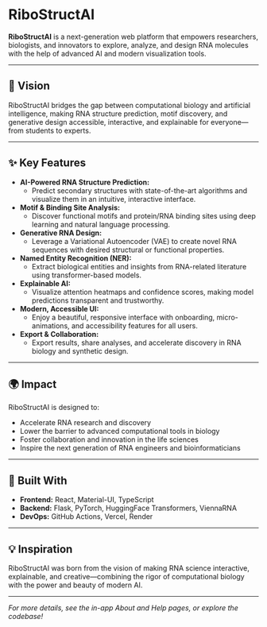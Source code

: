 # RiboStructAI

**RiboStructAI** is a next-generation web platform that empowers researchers, biologists, and innovators to explore, analyze, and design RNA molecules with the help of advanced AI and modern visualization tools.

---

## 🌱 Vision
RiboStructAI bridges the gap between computational biology and artificial intelligence, making RNA structure prediction, motif discovery, and generative design accessible, interactive, and explainable for everyone—from students to experts.

---

## ✨ Key Features
- **AI-Powered RNA Structure Prediction:**
  - Predict secondary structures with state-of-the-art algorithms and visualize them in an intuitive, interactive interface.
- **Motif & Binding Site Analysis:**
  - Discover functional motifs and protein/RNA binding sites using deep learning and natural language processing.
- **Generative RNA Design:**
  - Leverage a Variational Autoencoder (VAE) to create novel RNA sequences with desired structural or functional properties.
- **Named Entity Recognition (NER):**
  - Extract biological entities and insights from RNA-related literature using transformer-based models.
- **Explainable AI:**
  - Visualize attention heatmaps and confidence scores, making model predictions transparent and trustworthy.
- **Modern, Accessible UI:**
  - Enjoy a beautiful, responsive interface with onboarding, micro-animations, and accessibility features for all users.
- **Export & Collaboration:**
  - Export results, share analyses, and accelerate discovery in RNA biology and synthetic design.

---

## 🌍 Impact
RiboStructAI is designed to:
- Accelerate RNA research and discovery
- Lower the barrier to advanced computational tools in biology
- Foster collaboration and innovation in the life sciences
- Inspire the next generation of RNA engineers and bioinformaticians

---

## 🚀 Built With
- **Frontend:** React, Material-UI, TypeScript
- **Backend:** Flask, PyTorch, HuggingFace Transformers, ViennaRNA
- **DevOps:** GitHub Actions, Vercel, Render

---

## 💡 Inspiration
RiboStructAI was born from the vision of making RNA science interactive, explainable, and creative—combining the rigor of computational biology with the power and beauty of modern AI.

---

*For more details, see the in-app About and Help pages, or explore the codebase!*
